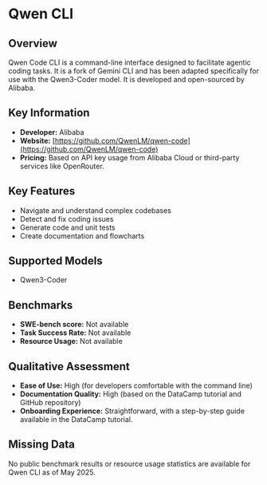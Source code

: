 # Qwen CLI

## Overview

Qwen Code CLI is a command-line interface designed to facilitate agentic coding tasks. It is a fork of Gemini CLI and has been adapted specifically for use with the Qwen3-Coder model. It is developed and open-sourced by Alibaba.

## Key Information

- **Developer:** Alibaba
- **Website:** [https://github.com/QwenLM/qwen-code](https://github.com/QwenLM/qwen-code)
- **Pricing:** Based on API key usage from Alibaba Cloud or third-party services like OpenRouter.

## Key Features

- Navigate and understand complex codebases
- Detect and fix coding issues
- Generate code and unit tests
- Create documentation and flowcharts

## Supported Models

- Qwen3-Coder

## Benchmarks

- **SWE-bench score:** Not available
- **Task Success Rate:** Not available
- **Resource Usage:** Not available

## Qualitative Assessment

- **Ease of Use:** High (for developers comfortable with the command line)
- **Documentation Quality:** High (based on the DataCamp tutorial and GitHub repository)
- **Onboarding Experience:** Straightforward, with a step-by-step guide available in the DataCamp tutorial.

## Missing Data
No public benchmark results or resource usage statistics are available for Qwen CLI as of May 2025.
